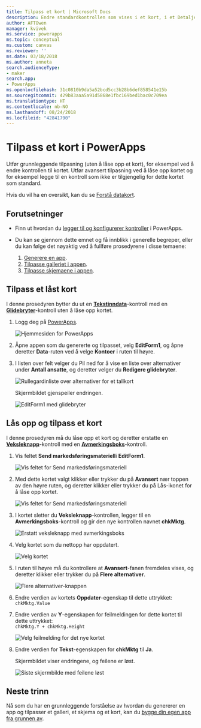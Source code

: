 ```yaml
---
title: Tilpass et kort | Microsoft Docs
description: Endre standardkontrollen som vises i et kort, i et Detaljer- eller Rediger-skjema i PowerApps
author: AFTOwen
manager: kvivek
ms.service: powerapps
ms.topic: conceptual
ms.custom: canvas
ms.reviewer: ''
ms.date: 03/18/2018
ms.author: anneta
search.audienceType:
- maker
search.app:
- PowerApps
ms.openlocfilehash: 31c0810b9da5a52bcd5cc3b28b6def858541e15b
ms.sourcegitcommit: 429b83aaa5a91d5868e1fbc169bed1bac0c709ea
ms.translationtype: HT
ms.contentlocale: nb-NO
ms.lasthandoff: 08/24/2018
ms.locfileid: "42841790"
---
```

# <a name="customize-a-card-in-powerapps"></a>Tilpass et kort i PowerApps
Utfør grunnleggende tilpasning (uten å låse opp et kort), for eksempel ved å endre kontrollen til kortet. Utfør avansert tilpasning ved å låse opp kortet og for eksempel legge til en kontroll som ikke er tilgjengelig for dette kortet som standard.

Hvis du vil ha en oversikt, kan du se [Forstå datakort](working-with-cards.md).

## <a name="prerequisites"></a>Forutsetninger

* Finn ut hvordan du [legger til og konfigurerer kontroller](add-configure-controls.md) i PowerApps.
* Du kan se gjennom dette emnet og få innblikk i generelle begreper, eller du kan følge det nøyaktig ved å fullføre prosedyrene i disse temaene:

  1. [Generere en app](data-platform-create-app.md).
  2. [Tilpasse galleriet i appen](customize-layout-sharepoint.md).
  3. [Tilpasse skjemaene i appen](customize-forms-sharepoint.md).

## <a name="customize-a-locked-card"></a>Tilpass et låst kort
I denne prosedyren bytter du ut en **[Tekstinndata](controls/control-text-input.md)**-kontroll med en **[Glidebryter](controls/control-slider.md)**-kontroll uten å låse opp kortet.

1. Logg deg på [PowerApps](http://web.powerapps.com?utm_source=padocs&utm_medium=linkinadoc&utm_campaign=referralsfromdoc).

    ![Hjemmesiden for PowerApps](./media/customize-card/sign-in.png)

1. Åpne appen som du genererte og tilpasset, velg **EditForm1**, og åpne deretter **Data**-ruten ved å velge **Kontoer** i ruten til høyre.

1. I listen over felt velger du Pil ned for å vise en liste over alternativer under **Antall ansatte**, og deretter velger du **Redigere glidebryter**.

    ![Rullegardinliste over alternativer for et tallkort](./media/customize-card/card-selector.png)

    Skjermbildet gjenspeiler endringen.

    ![EditForm1 med glidebryter](./media/customize-card/add-slider.png)

## <a name="unlock-and-customize-a-card"></a>Lås opp og tilpass et kort
I denne prosedyren må du låse opp et kort og deretter erstatte en **[Veksleknapp](controls/control-toggle.md)**-kontroll med en **[Avmerkingsboks](controls/control-check-box.md)**-kontroll.

1. Vis feltet **Send markedsføringsmateriell**i **EditForm1**.

    ![Vis feltet for Send markedsføringsmateriell](./media/customize-card/show-field.png)

2. Med dette kortet valgt klikker eller trykker du på **Avansert** nær toppen av den høyre ruten, og deretter klikker eller trykker du på Lås-ikonet for å låse opp kortet.

    ![Vis feltet for Send markedsføringsmateriell](./media/customize-card/unlock-card.png)

1. I kortet sletter du **Veksleknapp**-kontrollen, legger til en **Avmerkingsboks**-kontroll og gir den nye kontrollen navnet **chkMktg**.

    ![Erstatt veksleknapp med avmerkingsboks](./media/customize-card/add-checkbox.png)

1. Velg kortet som du nettopp har oppdatert.

    ![Velg kortet](./media/customize-card/select-card.png)

1. I ruten til høyre må du kontrollere at **Avansert**-fanen fremdeles vises, og deretter klikker eller trykker du på **Flere alternativer**.

    ![Flere alternativer-knappen](./media/customize-card/more-options.png)

1. Endre verdien av kortets **Oppdater**-egenskap til dette uttrykket:
<br>`chkMktg.Value`

1. Endre verdien av **Y**-egenskapen for feilmeldingen for dette kortet til dette uttrykket:<br>
`chkMktg.Y + chkMktg.Height`

    ![Velg feilmelding for det nye kortet](./media/customize-card/select-error.png)

1. Endre verdien for **Tekst**-egenskapen for **chkMktg** til **Ja**.

    Skjermbildet viser endringene, og feilene er løst.

    ![Siste skjermbilde med feilene løst](./media/customize-card/final-screen.png)

## <a name="next-steps"></a>Neste trinn
Nå som du har en grunnleggende forståelse av hvordan du genererer en app og tilpasser et galleri, et skjema og et kort, kan du [bygge din egen app fra grunnen av](data-platform-create-app-scratch.md).
